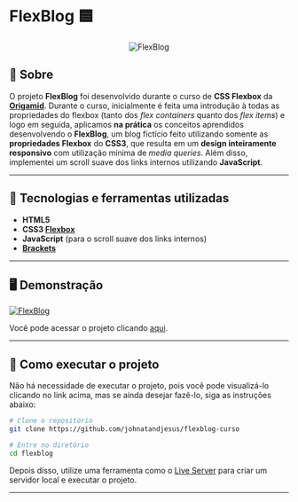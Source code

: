 # FlexBlog 🟦

<p align="center">
<img src="https://i.imgur.com/6Dx5SPF.png" alt="FlexBlog" title="FlexBlog">
</p>

## 📖 Sobre

O projeto **FlexBlog** foi desenvolvido durante o curso de **CSS Flexbox** da **[Origamid](https://origamid.com)**. Durante o curso, inicialmente é feita uma introdução à todas as propriedades do flexbox (tanto dos _flex containers_ quanto dos _flex items_) e logo em seguida, aplicamos **na prática** os conceitos aprendidos desenvolvendo o **FlexBlog**, um blog fictício feito utilizando somente as **propriedades Flexbox** do **CSS3**, que resulta em um **design inteiramente responsivo** com utilização mínima de _media queries_. Além disso, implementei um scroll suave dos links internos utilizando **JavaScript**.

---

## 🚀 Tecnologias e ferramentas utilizadas

- **HTML5**
- **CSS3 [Flexbox](https://developer.mozilla.org/pt-BR/docs/Web/CSS/CSS_Flexible_Box_Layout/Conceitos_Basicos_do_Flexbox)**
- **JavaScript** (para o scroll suave dos links internos)
- **[Brackets](http://brackets.io/)**

---

## 🖥️ Demonstração

[![FlexBlog](https://i.imgur.com/DIdmfIb.png "Clique para acessar o projeto")](https://johnatandjesus.github.io/flexblog-curso/ "Clique para acessar o projeto")

Você pode acessar o projeto clicando [aqui](https://johnatandjesus.github.io/flexblog-curso/).

---

## 🔧 Como executar o projeto

Não há necessidade de executar o projeto, pois você pode visualizá-lo clicando no link acima, mas se ainda desejar fazê-lo, siga as instruções abaixo:

```bash
# Clone o repositório
git clone https://github.com/johnatandjesus/flexblog-curso

# Entre no diretório
cd flexblog
```

Depois disso, utilize uma ferramenta como o [Live Server](https://marketplace.visualstudio.com/items?itemName=ritwickdey.LiveServer) para criar um servidor local e executar o projeto.

---
